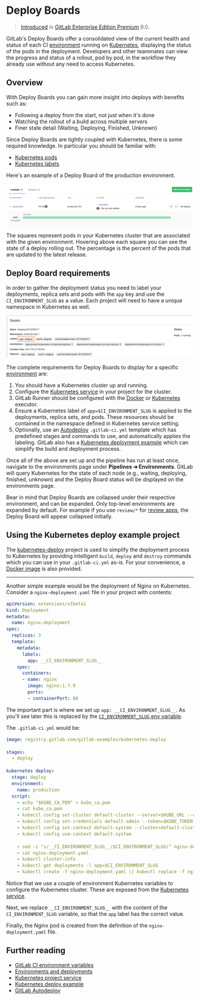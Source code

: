# Deploy Boards

> [Introduced][ce-1589] in [GitLab Enterprise Edition Premium][ee] 9.0.

GitLab's Deploy Boards offer a consolidated view of the current health and
status of each CI [environment] running on [Kubernetes], displaying the status
of the pods in the deployment. Developers and other teammates can view the
progress and status of a rollout, pod by pod, in the workflow they already use
without any need to access Kubernetes.

## Overview

With Deploy Boards you can gain more insight into deploys with benefits such as:

- Following a deploy from the start, not just when it's done
- Watching the rollout of a build across multiple servers
- Finer state detail (Waiting, Deploying, Finished, Unknown)

Since Deploy Boards are tightly coupled with Kubernetes, there is some required
knowledge. In particular you should be familiar with:

- [Kubernetes pods](https://kubernetes.io/docs/user-guide/pods)
- [Kubernetes labels](https://kubernetes.io/docs/concepts/overview/working-with-objects/labels/)

Here's an example of a Deploy Board of the production environment.

![Deploy Boards landing page](img/deploy_boards_landing_page.png)

The squares represent pods in your Kubernetes cluster that are associated with
the given environment. Hovering above each square you can see the state of a
deploy rolling out. The percentage is the percent of the pods that are updated
to the latest release.

## Deploy Board requirements

In order to gather the deployment status you need to label your deployments,
replica sets and pods with the `app` key and use the `CI_ENVIRONMENT_SLUG` as
a value. Each project will need to have a unique namespace in Kubernetes as well.

![Deploy Boards Kubernetes Label](img/deploy_boards_kubernetes_label.png)

The complete requirements for Deploy Boards to display for a specific [environment] are:

1. You should have a Kubernetes cluster up and running.
1. Configure the [Kubernetes service][kube-service] in your project for the cluster.
1. GitLab Runner should be configured with the [Docker][docker-exec] or
   [Kubernetes][kube-exec] executor.
1. Ensure a Kubernetes label of `app=$CI_ENVIRONMENT_SLUG`
   is applied to the deployments, replica sets, and pods. These resources should
   be contained in the namespace defined in Kubernetes service setting.
1. Optionally, use an [Autodeploy] `.gitlab-ci.yml`
   template which has predefined stages and commands to use, and automatically
   applies the labeling. GitLab also has a
   [Kubernetes deployment example](#using-the-kubernetes-deploy-example-project)
   which can simplify the build and deployment process.

Once all of the above are set up and the pipeline has run at least once,
navigate to the environments page under **Pipelines ➔ Environments**. GitLab
will query Kubernetes for the state of each node (e.g., waiting, deploying,
finished, unknown) and the Deploy Board status will be displayed on
the environments page.

Bear in mind that Deploy Boards are collapsed under their respective environment,
and can be expanded. Only top-level environments are expanded by default. For example if
you use `review/*` for [review apps], the Deploy Board will appear collapsed initially.

## Using the Kubernetes deploy example project

The [kubernetes-deploy][kube-deploy] project is used to simplify the deployment
process to Kubernetes by providing intelligent `build`, `deploy` and `destroy`
commands which you can use in your `.gitlab-ci.yml` as-is. For your convenience,
a [Docker image][kube-image] is also provided.

---

Another simple example would be the deployment of Nginx on Kubernetes.
Consider a `nginx-deployment.yaml` file in your project with contents:

```yaml
apiVersion: extensions/v1beta1
kind: Deployment
metadata:
  name: nginx-deployment
spec:
  replicas: 3
  template:
    metadata:
      labels:
        app: __CI_ENVIRONMENT_SLUG__
    spec:
      containers:
      - name: nginx
        image: nginx:1.7.9
        ports:
        - containerPort: 80
```

The important part is where we set up `app: __CI_ENVIRONMENT_SLUG__`. As you'll
see later this is replaced by the [`CI_ENVIRONMENT_SLUG` env variable][variables].

The `.gitlab-ci.yml` would be:

```yaml
image: registry.gitlab.com/gitlab-examples/kubernetes-deploy

stages:
  - deploy

kubernetes deploy:
  stage: deploy
  environment:
    name: production
  script:
    - echo "$KUBE_CA_PEM" > kube_ca.pem
    - cat kube_ca.pem
    - kubectl config set-cluster default-cluster --server=$KUBE_URL --certificate-authority="$(pwd)/kube_ca.pem"
    - kubectl config set-credentials default-admin --token=$KUBE_TOKEN
    - kubectl config set-context default-system --cluster=default-cluster --user=default-admin --namespace $KUBE_NAMESPACE
    - kubectl config use-context default-system

    - sed -i "s/__CI_ENVIRONMENT_SLUG__/$CI_ENVIRONMENT_SLUG/" nginx-deployment.yaml
    - cat nginx-deployment.yaml
    - kubectl cluster-info
    - kubectl get deployments -l app=$CI_ENVIRONMENT_SLUG
    - kubectl create -f nginx-deployment.yaml || kubectl replace -f nginx-deployment.yaml
```

Notice that we use a couple of environment Kubernetes variables to configure
the Kubernetes cluster. These are exposed from the
[Kubernetes service](integrations/kubernetes.md#deployment-variables).

Next, we replace `__CI_ENVIRONMENT_SLUG__` with the content of the
`CI_ENVIRONMENT_SLUG` variable, so that the `app` label has the correct value.

Finally, the Nginx pod is created from the definition of the
`nginx-deployment.yaml` file.

## Further reading

- [GitLab CI environment variables][variables]
- [Environments and deployments][environment]
- [Kubernetes project service][kube-service]
- [Kubernetes deploy example][kube-deploy]
- [GitLab Autodeploy][autodeploy]

[ce-1589]: https://gitlab.com/gitlab-org/gitlab-ee/issues/1589 "Deploy Boards intial issue"
[ee]: https://about.gitlab.com/gitlab-ee/ "GitLab Enterprise Edition landing page"
[kube-deploy]: https://gitlab.com/gitlab-examples/kubernetes-deploy "Kubernetes deploy example project"
[kubernetes]: https://kubernetes.io "Kubernetes website"
[environment]: ../../ci/environments.md "Environments and deployments documentation"
[docker-exec]: https://docs.gitlab.com/runner/executors/docker.html "GitLab Runner Docker executor"
[kube-exec]: https://docs.gitlab.com/runner/executors/kubernetes.html "GitLab Runner Kubernetes executor"
[kube-service]: integrations/kubernetes.md "Kubernetes project service"
[review apps]: ../../ci/review_apps/index.md "Review Apps documentation"
[variables]: ../../ci/variables/README.md "GitLab CI variables"
[autodeploy]: ../../ci/autodeploy/index.md "GitLab Autodeploy"
[kube-image]: https://gitlab.com/gitlab-examples/kubernetes-deploy/container_registry "Kubernetes deploy Container Registry"
